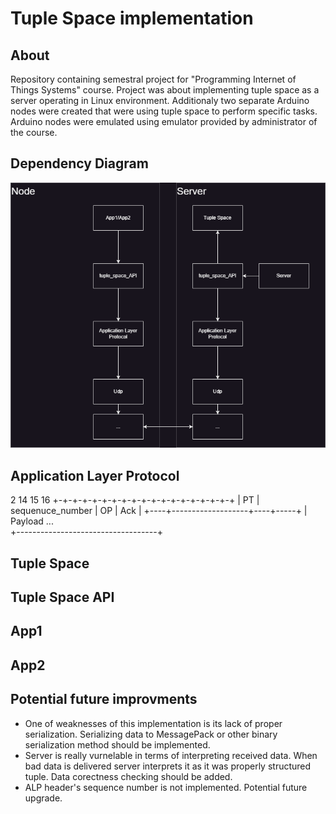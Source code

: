 # Tuple Space implementation

## About
Repository containing semestral project for "Programming Internet of Things Systems" course.
Project was about implementing tuple space as a server operating in Linux environment. Additionaly two separate Arduino nodes were created that were using tuple space to perform specific tasks. Arduino nodes were emulated using emulator provided by administrator of the course.

## Dependency Diagram 

![Dependency_Diagram](Dependency_diagram.png)


## Application Layer Protocol
  2                  14   15    16
  +-+-+-+-+-+-+-+-+-+-+-+-+-+-+-+-+-+-+
  | PT |  sequenuce_number | OP | Ack |
  +----+-------------------+----+-----+
  |              Payload ...              
  +-----------------------------------+

## Tuple Space

## Tuple Space API
 
## App1

## App2

## Potential future improvments
* One of weaknesses of this implementation is its lack of proper serialization. Serializing data to MessagePack or other binary serialization method should be implemented.
* Server is really vurnelable in terms of interpreting received data. When bad data is delivered server interprets it as it was properly structured tuple. Data corectness checking should be added.
* ALP header's sequence number is not implemented. Potential future upgrade.
